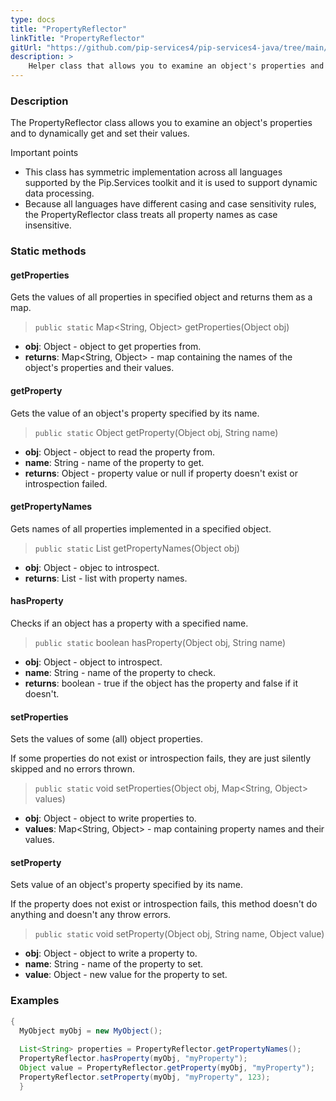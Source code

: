```yaml
---
type: docs
title: "PropertyReflector"
linkTitle: "PropertyReflector"
gitUrl: "https://github.com/pip-services4/pip-services4-java/tree/main/pip-services4-commons-java"
description: >
    Helper class that allows you to examine an object's properties and to dynamically get and set their values.
---
```


### Description

The PropertyReflector class allows you to examine an object's properties and to dynamically get and set their values.

Important points

- This class has symmetric implementation across all languages supported by the Pip.Services toolkit and it is used to support dynamic data processing.
- Because all languages have different casing and case sensitivity rules, the PropertyReflector class treats all property names as case insensitive.

### Static methods

#### getProperties
Gets the values of all properties in specified object
and returns them as a map.

> `public static` Map<String, Object> getProperties(Object obj)

- **obj**: Object - object to get properties from.
- **returns**: Map<String, Object> - map containing the names of the object's properties and their values.


#### getProperty
Gets the value of an object's property specified by its name.

> `public static` Object getProperty(Object obj, String name)

- **obj**: Object - object to read the property from.
- **name**: String - name of the property to get.
- **returns**: Object - property value or null if property doesn't exist or introspection failed.

#### getPropertyNames
Gets names of all properties implemented in a specified object.

> `public static` List<String> getPropertyNames(Object obj)

- **obj**: Object - objec to introspect.
- **returns**: List<String> - list with property names.

#### hasProperty
Checks if an object has a property with a specified name.

> `public static` boolean hasProperty(Object obj, String name)

- **obj**: Object - object to introspect.
- **name**: String - name of the property to check.
- **returns**: boolean - true if the object has the property and false if it doesn't.

#### setProperties
Sets the values of some (all) object properties.
 
If some properties do not exist or introspection fails, 
they are just silently skipped and no errors thrown.

> `public static` void setProperties(Object obj, Map<String, Object> values)

- **obj**: Object - object to write properties to.
- **values**: Map<String, Object> - map containing property names and their values.


#### setProperty
Sets value of an object's property specified by its name.

If the property does not exist or introspection fails, 
this method doesn't do anything and doesn't any throw errors.

> `public static` void setProperty(Object obj, String name, Object value)

- **obj**: Object - object to write a property to.
- **name**: String - name of the property to set.
- **value**: Object - new value for the property to set.

### Examples

```java
{
  MyObject myObj = new MyObject();
 
  List<String> properties = PropertyReflector.getPropertyNames();
  PropertyReflector.hasProperty(myObj, "myProperty");
  Object value = PropertyReflector.getProperty(myObj, "myProperty");
  PropertyReflector.setProperty(myObj, "myProperty", 123);
  }

```
